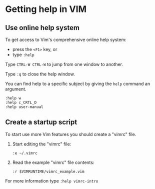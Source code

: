 # Getting help in VIM

## Use online help system

To get access to Vim's comprehensive online help system:

- press the `<F1>` key, or
- type `:help`

Type `CTRL-W CTRL-W` to jump from one window to another.

Type `:q` to close the help window.

You can find help to a specific subject by giving the `help` command an argument.

```console
:help w
:help c_CRTL_D
:help user-manual
```

## Create a startup script

To start use more Vim features you should create a "vimrc" file.

1. Start editing the "vimrc" file:

    `:e ~/.vimrc`

2. Read the example "vimrc" file contents:

    `:r $VIMRUNTIME/vimrc_example.vim`

For more information type `:help vimrc-intro`

